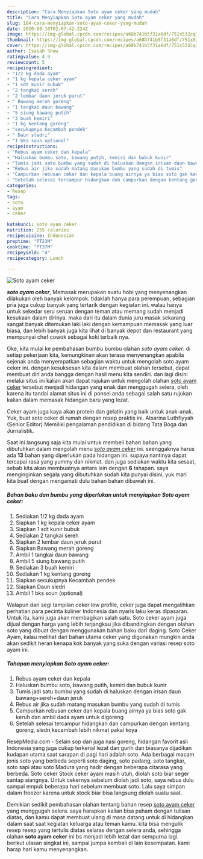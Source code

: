 ```yaml
---
description: "Cara Menyiapkan Soto ayam ceker yang mudah"
title: "Cara Menyiapkan Soto ayam ceker yang mudah"
slug: 104-cara-menyiapkan-soto-ayam-ceker-yang-mudah
date: 2020-08-10T02:07:42.224Z
image: https://img-global.cpcdn.com/recipes/a68b741b5f31a6df/751x532cq70/soto-ayam-ceker-foto-resep-utama.jpg
thumbnail: https://img-global.cpcdn.com/recipes/a68b741b5f31a6df/751x532cq70/soto-ayam-ceker-foto-resep-utama.jpg
cover: https://img-global.cpcdn.com/recipes/a68b741b5f31a6df/751x532cq70/soto-ayam-ceker-foto-resep-utama.jpg
author: Isaiah Shaw
ratingvalue: 4.9
reviewcount: 5
recipeingredient:
- "1/2 kg dada ayam"
- "1 kg kepala ceker ayam"
- "1 sdt kunir bubuk"
- "2 tangkai sereh"
- "2 lembar daun jeruk purut"
- " Bawang merah goreng"
- "1 tangkai daun bawang"
- "5 siung bawang putih"
- "3 buah kemiri"
- "1 kg kentang goreng"
- "secukupnya Kecambah pendek"
- " Daun sledri"
- "1 bks soun optional"
recipeinstructions:
- "Rebus ayam ceker dan kepala"
- "Haluskan bumbu soto, bawang putih, kemiri dan bubuk kunir"
- "Tumis jadi satu bumbu yang sudah di haluskan dengan irisan daun bawang+sereh+daun jeruk"
- "Rebus air jika sudah matang masukan bumbu yang sudah di tumis"
- "Campurkan rebusan ceker dan kepala buang airnya ya bias soto gak keruh dan ambil dada ayam untuk digoreng"
- "Setelah selesai tercampur hidangkan dan campurkan dengan kentang goreng, sledri,kecambah lebih nikmat pakai koya"
categories:
- Resep
tags:
- soto
- ayam
- ceker

katakunci: soto ayam ceker 
nutrition: 255 calories
recipecuisine: Indonesian
preptime: "PT23M"
cooktime: "PT37M"
recipeyield: "4"
recipecategory: Lunch

---
```



![Soto ayam ceker](https://img-global.cpcdn.com/recipes/a68b741b5f31a6df/751x532cq70/soto-ayam-ceker-foto-resep-utama.jpg)

<b><i>soto ayam ceker</i></b>, Memasak merupakan suatu hobi yang menyenangkan dilakukan oleh banyak kelompok. tidaklah hanya para perempuan, sebagian pria juga cukup banyak yang tertarik dengan kegiatan ini. walau hanya untuk sekedar seru seruan dengan teman atau memang sudah menjadi kesukaan dalam dirinya. maka dari itu dalam dunia juru masak sekarang sangat banyak ditemukan laki laki dengan kemampuan memasak yang luar biasa, dan lebih banyak juga kita lihat di banyak depot dan restaurant yang mempunyai chef cowok sebagai koki terbaik nya.

Oke, kita mulai ke pembahasan bumbu bumbu olahan <i>soto ayam ceker</i>. di setiap pekerjaan kita, kemungkinan akan terasa menyenangkan apabila sejenak anda menyempatkan sebagian waktu untuk mengolah soto ayam ceker ini. dengan kesuksesan kita dalam membuat olahan tersebut, dapat membuat diri anda bangga dengan hasil menu kita sendiri. dan lagi disini melalui situs ini kalian akan dapat rujukan untuk mengolah olahan <u>soto ayam ceker</u> tersebut menjadi hidangan yang enak dan menggugah selera, oleh karena itu tandai alamat situs ini di ponsel anda sebagai salah satu rujukan kalian dalam memasak hidangan baru yang lezat.

Ceker ayam juga kaya akan protein dan gelatin yang baik untuk anak-anak. Yuk, buat soto ceker di rumah dengan resep praktis ini. Atsarina Luthfiyyah (Senior Editor) Memiliki pengalaman pendidikan di bidang Tata Boga dan Jurnalistik.


Saat ini langsung saja kita mulai untuk membeli bahan bahan yang dibutuhkan dalam mengolah menu <u><i>soto ayam ceker</i></u> ini. seenggaknya harus ada <b>13</b> bahan yang diperlukan pada hidangan ini. supaya nantinya dapat tercapai rasa yang yummy dan nikmat. dan juga sediakan waktu kita sesaat, sebab kita akan membuatnya antara lain dengan <b>6</b> tahapan. saya menginginkan segala yang dibutuhkan sudah kita punyai disini, yuk mari kita buat dengan mengamati dulu bahan bahan dibawah ini.

<!--inarticleads1-->

##### Bahan baku dan bumbu yang diperlukan untuk menyiapkan Soto ayam ceker:

1. Sediakan 1/2 kg dada ayam
1. Siapkan 1 kg kepala ceker ayam
1. Siapkan 1 sdt kunir bubuk
1. Sediakan 2 tangkai sereh
1. Siapkan 2 lembar daun jeruk purut
1. Siapkan  Bawang merah goreng
1. Ambil 1 tangkai daun bawang
1. Ambil 5 siung bawang putih
1. Sediakan 3 buah kemiri
1. Sediakan 1 kg kentang goreng
1. Siapkan secukupnya Kecambah pendek
1. Siapkan  Daun sledri
1. Ambil 1 bks soun (optional)


Walapun dari segi tampilan ceker low profile, ceker juga dapat mengalihkan perhatian para pecinta kuliner Indonesia dan nyaris laku keras dipasaran. Untuk itu, kami juga akan membagikan salah satu. Soto ceker ayam juga dijual dengan harga yang lebih terjangkau jika dibandingkan dengan olahan soto yang dibuat dengan menggunakan bahan baku dari daging. Soto Ceker Ayam, kalau melihat dari bahan utama ceker yang digunakan mungkin anda akan sedikit heran kenapa kok banyak yang suka dengan variasi resep soto ayam ini. 

<!--inarticleads2-->

##### Tahapan menyiapkan Soto ayam ceker:

1. Rebus ayam ceker dan kepala
1. Haluskan bumbu soto, bawang putih, kemiri dan bubuk kunir
1. Tumis jadi satu bumbu yang sudah di haluskan dengan irisan daun bawang+sereh+daun jeruk
1. Rebus air jika sudah matang masukan bumbu yang sudah di tumis
1. Campurkan rebusan ceker dan kepala buang airnya ya bias soto gak keruh dan ambil dada ayam untuk digoreng
1. Setelah selesai tercampur hidangkan dan campurkan dengan kentang goreng, sledri,kecambah lebih nikmat pakai koya


ResepMedia.com - Selain sop dan juga nasi goreng, hidangan favorit asli Indonesia yang juga cukup terkenal lezat dan gurih dan biasanya dijadikan kudapan utama saat sarapan di pagi hari adalah soto. Ada berbagai macam jenis soto yang berbeda seperti soto daging, soto padang, soto tangkar, soto sapi atau soto Madura yang hadir dengan beberapa citarasa yang berbeda. Soto ceker Stock ceker ayam masih utuh, diolah soto biar seger santap siangnya. Untuk cekernya sebelum diolah jadi soto, saya rebus dulu sampai empuk beberapa hari sebelum membuat soto. Lalu saya simpan dalam freezer karena untuk stock biar bisa langsung diolah suatu saat. 

Demikian sedikit pembahasan olahan tentang bahan resep <u>soto ayam ceker</u> yang menggugah selera. saya harapkan kalian bisa paham dengan tulisan diatas, dan kamu dapat membuat ulang di masa datang untuk di hidangkan dalam saat saat kegiatan keluarga atau teman kamu. kita bisa mengulik resep resep yang tertulis diatas selaras dengan selera anda, sehingga olahan <b>soto ayam ceker</b> ini bs menjadi lebih lezat dan sempurna lagi. berikut ulasan singkat ini, sampai jumpa kembali di lain kesempatan. kami harap hari kamu menyenangkan.
